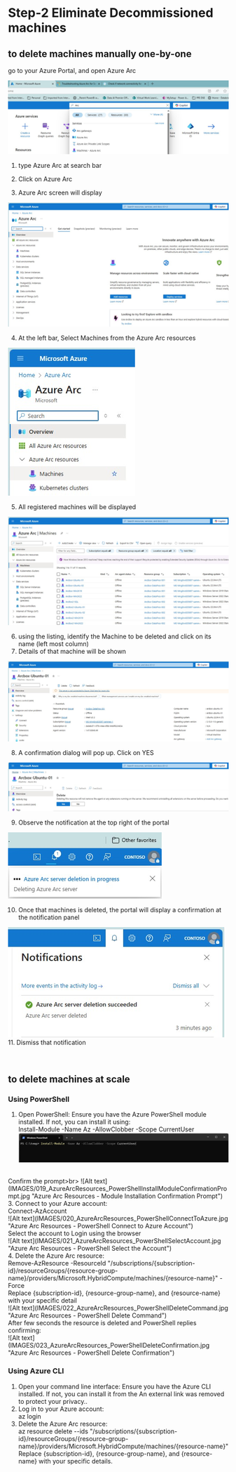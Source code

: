 # Step-2 Eliminate Decommissioned machines
## to delete machines manually one-by-one <br>

go to your Azure Portal, and open Azure Arc<br>

![Alt text](IMAGES/010_AzurePortal_SearchAzureArc.jpg "Search for Azure Arc")

1. type Azure Arc at search bar<br>
2. Click on Azure Arc<br>

3. Azure Arc screen will display<br>

![Alt text](IMAGES/011_AzureArc_LandingPage.jpg "Azure Arc Landing Page")
<br>

4. At the left bar, Select Machines from the Azure Arc resources<br>

![Alt text](IMAGES/012_AzureArcResources_Machines_menu.jpg "Azure Arc Resources - Machine - Menu option")
<br>

5. All registered machines will be displayed<br>

![Alt text](IMAGES/013_AzureArcResources_AllMachines.jpg "Azure Arc Resources - All Machines")
<br>

6. using the listing, identify the Machine to be deleted and click on its name (left most column) <br>
7. Details of that machine will be shown <br>

![Alt text](IMAGES/014_AzureArcResources_MachinesToBeDeleted.jpg "Azure Arc Resources - Delete Machine")
<br>

8. A confirmation dialog will pop up. Click on YES<br>

![Alt text](IMAGES/015_AzureArcResources_ConfirmDeletion.jpg "Azure Arc Resources - Confirm Deletion")
<br>

9. Observe the notification at the top right of the portal<br>

![Alt text](IMAGES/016_AzureArcResources_DeletionNotification.jpg "Azure Arc Resources - Deletion Notification")
<br>

10. Once that machines is deleted, the portal will display a confirmation at the notification panel<br>

![Alt text](IMAGES/017_AzureArcResources_NotificationConfirmation.jpg "Azure Arc Resources - Notification Confirmation")
<br>
11. Dismiss that notification<br>
<br>
<br>
## to delete machines at scale <br>
### Using PowerShell<br>
1. Open PowerShell: Ensure you have the Azure PowerShell module installed. If not, you can install it using:<br>
Install-Module -Name Az -AllowClobber -Scope CurrentUser<br>
![Alt text](IMAGES/018_AzureArcResources_PowerShellInstallModule.jpg "Azure Arc Resources - PowerShell Module Installation")
<br>
Confirm the prompt>br>
![Alt text](IMAGES/019_AzureArcResources_PowerShellInstallModuleConfirmationPrompt.jpg "Azure Arc Resources - Module Installation Confirmation Prompt")
<br>
3. Connect to your Azure account:<br>
Connect-AzAccount<br>
![Alt text](IMAGES/020_AzureArcResources_PowerShellConnectToAzure.jpg "Azure Arc Resources - PowerShell Connect to Azure Account")
<br>
Select the account to Login using the browser<br>
![Alt text](IMAGES/021_AzureArcResources_PowerShellSelectAccount.jpg "Azure Arc Resources - PowerShell Select the Account")
<br>
4. Delete the Azure Arc resource:<br>
Remove-AzResource -ResourceId "/subscriptions/{subscription-id}/resourceGroups/{resource-group-name}/providers/Microsoft.HybridCompute/machines/{resource-name}" -Force<br>
Replace {subscription-id}, {resource-group-name}, and {resource-name} with your specific detail<br>
![Alt text](IMAGES/022_AzureArcResources_PowerShellDeleteCommand.jpg "Azure Arc Resources - PowerShell Delete Command")
<br>
After few seconds the resource is deleted and PowerShell replies confirming:<br>
![Alt text](IMAGES/023_AzureArcResources_PowerShellDeleteConfirmation.jpg "Azure Arc Resources - PowerShell Delete Confirmation")
<br>

### Using Azure CLI<br>
1. Open your command line interface: Ensure you have the Azure CLI installed. If not, you can install it from the An external link was removed to protect your privacy..<br>
2. Log in to your Azure account:<br>
az login<br>
3. Delete the Azure Arc resource:<br>
az resource delete --ids "/subscriptions/{subscription-id}/resourceGroups/{resource-group-name}/providers/Microsoft.HybridCompute/machines/{resource-name}"<br>
Replace {subscription-id}, {resource-group-name}, and {resource-name} with your specific details.<br>






